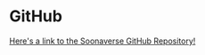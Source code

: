 # GitHub

[Here's a link to the Soonaverse GitHub Repository!](https://github.com/soonlabs/soonaverse-dao)
